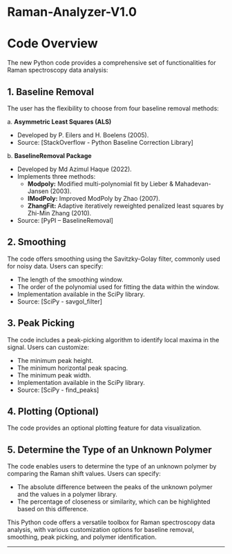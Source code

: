 # Raman-Analyzer-V1.0
# Code Overview

The new Python code provides a comprehensive set of functionalities for Raman spectroscopy data analysis:

## 1. Baseline Removal
The user has the flexibility to choose from four baseline removal methods:

a. **Asymmetric Least Squares (ALS)**
   - Developed by P. Eilers and H. Boelens (2005).
   - Source: [StackOverflow - Python Baseline Correction Library]

b. **BaselineRemoval Package**
   - Developed by Md Azimul Haque (2022).
   - Implements three methods:
     - **Modpoly:** Modified multi-polynomial fit by Lieber & Mahadevan-Jansen (2003).
     - **IModPoly:** Improved ModPoly by Zhao (2007).
     - **ZhangFit:** Adaptive iteratively reweighted penalized least squares by Zhi-Min Zhang (2010).
   - Source: [PyPI – BaselineRemoval]

## 2. Smoothing
The code offers smoothing using the Savitzky-Golay filter, commonly used for noisy data. Users can specify:
   - The length of the smoothing window.
   - The order of the polynomial used for fitting the data within the window.
   - Implementation available in the SciPy library.
   - Source: [SciPy - savgol_filter]

## 3. Peak Picking
The code includes a peak-picking algorithm to identify local maxima in the signal. Users can customize:
   - The minimum peak height.
   - The minimum horizontal peak spacing.
   - The minimum peak width.
   - Implementation available in the SciPy library.
   - Source: [SciPy - find_peaks]

## 4. Plotting (Optional)
The code provides an optional plotting feature for data visualization.

## 5. Determine the Type of an Unknown Polymer
The code enables users to determine the type of an unknown polymer by comparing the Raman shift values. Users can specify:
   - The absolute difference between the peaks of the unknown polymer and the values in a polymer library.
   - The percentage of closeness or similarity, which can be highlighted based on this difference.

This Python code offers a versatile toolbox for Raman spectroscopy data analysis, with various customization options for baseline removal, smoothing, peak picking, and polymer identification.

---
